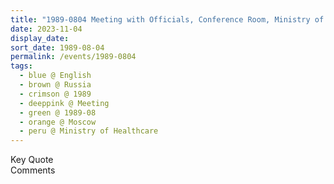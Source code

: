 ```yaml
---
title: "1989-0804 Meeting with Officials, Conference Room, Ministry of Healthcare, Moscow, Russia"
date: 2023-11-04
display_date: 
sort_date: 1989-08-04
permalink: /events/1989-0804
tags:
  - blue @ English
  - brown @ Russia
  - crimson @ 1989
  - deeppink @ Meeting
  - green @ 1989-08
  - orange @ Moscow
  - peru @ Ministry of Healthcare
---
```


<wave-list>
  <list-title color="green" width="75">Key Quote</list-title>
  <list-item color="BlanchedAlmond"  width="200"></list-item>
  <list-item color="Lavender"></list-item>
  <list-item color="BlanchedAlmond"></list-item>
</wave-list>

<br>

<wave-list>
  <list-title color="green" width="75">Comments</list-title>
  <list-item color="BlanchedAlmond"  width="200"></list-item>
  <list-item color="Lavender"></list-item>
  <list-item color="BlanchedAlmond"></list-item>
</wave-list>